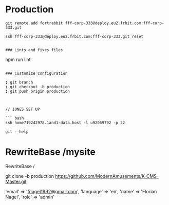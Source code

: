 # Production

```
git remote add fortrabbit fff-corp-333@deploy.eu2.frbit.com:fff-corp-333.git
```

```
ssh fff-corp-333@deploy.eu2.frbit.com:fff-corp-333.git reset
```

```

### Lints and fixes files
```
npm run lint
```

### Customize configuration

❯ git branch
❯ git checkout -b production
❯ git push origin production



// IONES SET UP 

``` bash
ssh home719242978.1and1-data.host -l u92059792 -p 22

git --help

```

# RewriteBase /mysite
RewriteBase /

git clone -b production https://github.com/ModernAmusements/K-CMS-Master.git


'email' => 'fnagel1992@gmail.com',
    'language' => 'en',
    'name' => 'Florian Nagel',
    'role' => 'admin'
